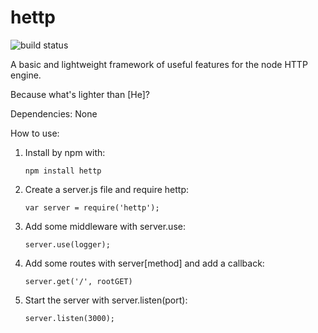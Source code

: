 hettp
=============
![build status](https://travis-ci.org/branespace/hettp.svg?branch=master)

A basic and lightweight framework of useful features for the node HTTP engine.

Because what's lighter than [He]?

Dependencies:
    None

How to use:

1. Install by npm with:


    `npm install hettp`


2. Create a server.js file and require hettp:


    `var server = require('hettp');`
    
    
3. Add some middleware with server.use:


    `server.use(logger);`
    
    
4. Add some routes with server[method] and add a callback:
 

    `server.get('/', rootGET)`
   
   
5. Start the server with server.listen(port):


    `server.listen(3000);`
